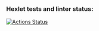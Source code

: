 ### Hexlet tests and linter status:
[![Actions Status](https://github.com/fraythe/python-project-49/actions/workflows/hexlet-check.yml/badge.svg)](https://github.com/fraythe/python-project-49/actions)